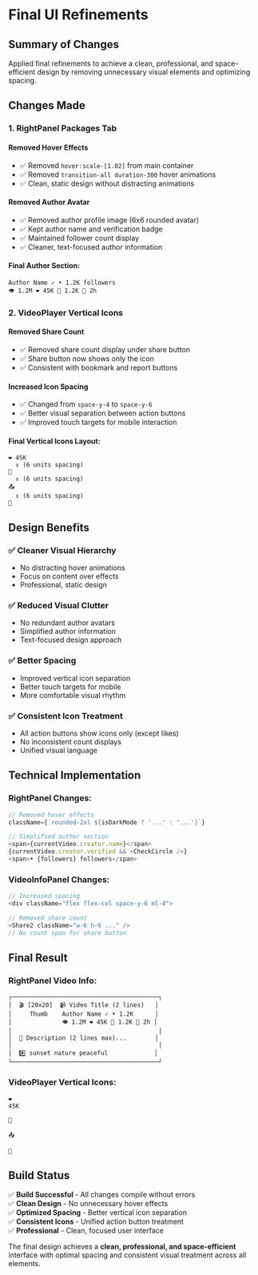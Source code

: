 # Final UI Refinements

## Summary of Changes

Applied final refinements to achieve a clean, professional, and space-efficient design by removing unnecessary visual elements and optimizing spacing.

## Changes Made

### 1. **RightPanel Packages Tab**

#### **Removed Hover Effects**
- ✅ Removed `hover:scale-[1.02]` from main container
- ✅ Removed `transition-all duration-300` hover animations
- ✅ Clean, static design without distracting animations

#### **Removed Author Avatar**
- ✅ Removed author profile image (6x6 rounded avatar)
- ✅ Kept author name and verification badge
- ✅ Maintained follower count display
- ✅ Cleaner, text-focused author information

#### **Final Author Section**:
```
Author Name ✓ • 1.2K followers
👁️ 1.2M ❤️ 45K 💬 1.2K 📅 2h
```

### 2. **VideoPlayer Vertical Icons**

#### **Removed Share Count**
- ✅ Removed share count display under share button
- ✅ Share button now shows only the icon
- ✅ Consistent with bookmark and report buttons

#### **Increased Icon Spacing**
- ✅ Changed from `space-y-4` to `space-y-6`
- ✅ Better visual separation between action buttons
- ✅ Improved touch targets for mobile interaction

#### **Final Vertical Icons Layout**:
```
❤️ 45K
  ↕️ (6 units spacing)
🔖
  ↕️ (6 units spacing)  
📤
  ↕️ (6 units spacing)
🚩
```

## Design Benefits

### ✅ **Cleaner Visual Hierarchy**
- No distracting hover animations
- Focus on content over effects
- Professional, static design

### ✅ **Reduced Visual Clutter**
- No redundant author avatars
- Simplified author information
- Text-focused design approach

### ✅ **Better Spacing**
- Improved vertical icon separation
- Better touch targets for mobile
- More comfortable visual rhythm

### ✅ **Consistent Icon Treatment**
- All action buttons show icons only (except likes)
- No inconsistent count displays
- Unified visual language

## Technical Implementation

### **RightPanel Changes**:
```typescript
// Removed hover effects
className={`rounded-2xl ${isDarkMode ? '...' : '...'}`}

// Simplified author section
<span>{currentVideo.creator.name}</span>
{currentVideo.creator.verified && <CheckCircle />}
<span>• {followers} followers</span>
```

### **VideoInfoPanel Changes**:
```typescript
// Increased spacing
<div className="flex flex-col space-y-6 ml-4">

// Removed share count
<Share2 className="w-6 h-6 ..." />
// No count span for share button
```

## Final Result

### **RightPanel Video Info**:
```
┌─────────────────────────────────────────┐
│  🎬 [20x20]  📹 Video Title (2 lines)   │
│     Thumb    Author Name ✓ • 1.2K      │
│              👁️ 1.2M ❤️ 45K 💬 1.2K 📅 2h │
│                                         │
│  📝 Description (2 lines max)...        │
│                                         │
│  #️⃣ sunset nature peaceful             │
└─────────────────────────────────────────┘
```

### **VideoPlayer Vertical Icons**:
```
❤️
45K

🔖

📤

🚩
```

## Build Status

✅ **Build Successful** - All changes compile without errors  
✅ **Clean Design** - No unnecessary hover effects  
✅ **Optimized Spacing** - Better vertical icon separation  
✅ **Consistent Icons** - Unified action button treatment  
✅ **Professional** - Clean, focused user interface  

The final design achieves a **clean, professional, and space-efficient** interface with optimal spacing and consistent visual treatment across all elements.
